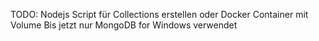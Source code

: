 TODO:
Nodejs Script für Collections erstellen oder Docker Container mit Volume
Bis jetzt nur MongoDB for Windows verwendet